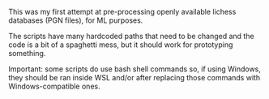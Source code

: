 This was my first attempt at pre-processing openly available lichess databases (PGN files), for ML purposes. 

The scripts have many hardcoded paths that need to be changed and the code is a bit of a spaghetti mess, but it should work for prototyping something.

Important: some scripts do use bash shell commands so, if using Windows, they should be ran inside WSL and/or after replacing those commands with Windows-compatible ones.
